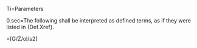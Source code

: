 Ti=Parameters

0.sec=The following shall be interpreted as defined terms, as if they were listed in {Def.Xref}.


=[G/Z/ol/s2]

